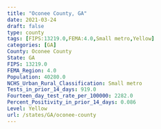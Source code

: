 ```yaml
---
title: "Oconee County, GA"
date: 2021-03-24
draft: false
type: county
tags: [FIPS:13219.0,FEMA:4.0,Small metro,Yellow]
categories: [GA]
County: Oconee County
State: GA
FIPS: 13219.0
FEMA_Region: 4.0
Population: 40280.0
NCHS_Urban_Rural_Classification: Small metro
Tests_in_prior_14_days: 919.0
Fourteen_day_test_rate_per_100000: 2282.0
Percent_Positivity_in_prior_14_days: 0.086
Level: Yellow
url: /states/GA/oconee-county
---
```



